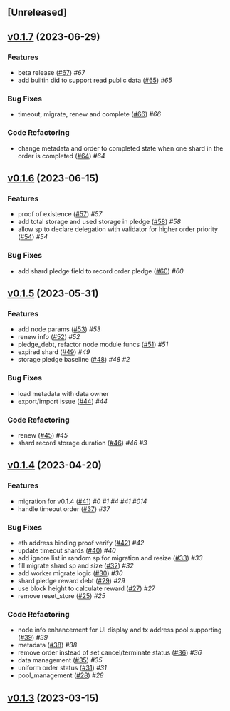 <a name="unreleased"></a>
## [Unreleased]


<a name="v0.1.7"></a>
## [v0.1.7](https://github.com/SAONetwork/sao-consensus/compare/v0.1.6...v0.1.7) (2023-06-29)

### Features

* beta release ([#67](https://github.com/SAONetwork/sao-consensus/issues/67))  *#67* 
* add builtin did to support read public data ([#65](https://github.com/SAONetwork/sao-consensus/issues/65))  *#65* 

### Bug Fixes

* timeout, migrate, renew and complete  ([#66](https://github.com/SAONetwork/sao-consensus/issues/66))  *#66* 

### Code Refactoring

* change metadata and order to completed state when one shard in the order is completed ([#64](https://github.com/SAONetwork/sao-consensus/issues/64))  *#64* 


<a name="v0.1.6"></a>
## [v0.1.6](https://github.com/SAONetwork/sao-consensus/compare/v0.1.5...v0.1.6) (2023-06-15)

### Features

* proof of existence ([#57](https://github.com/SAONetwork/sao-consensus/issues/57))  *#57* 
* add total storage and used storage in pledge ([#58](https://github.com/SAONetwork/sao-consensus/issues/58))  *#58* 
* allow sp to declare delegation with validator for higher order priority ([#54](https://github.com/SAONetwork/sao-consensus/issues/54))  *#54* 

### Bug Fixes

* add shard pledge field to record order pledge ([#60](https://github.com/SAONetwork/sao-consensus/issues/60))  *#60* 


<a name="v0.1.5"></a>
## [v0.1.5](https://github.com/SAONetwork/sao-consensus/compare/v0.1.4...v0.1.5) (2023-05-31)

### Features

* add node params ([#53](https://github.com/SAONetwork/sao-consensus/issues/53))  *#53* 
* renew info ([#52](https://github.com/SAONetwork/sao-consensus/issues/52))  *#52* 
* pledge_debt, refactor node module funcs ([#51](https://github.com/SAONetwork/sao-consensus/issues/51))  *#51* 
* expired shard ([#49](https://github.com/SAONetwork/sao-consensus/issues/49))  *#49* 
* storage pledge baseline ([#48](https://github.com/SAONetwork/sao-consensus/issues/48))  *#48*  *#2* 

### Bug Fixes

* load metadata with data owner 
* export/import issue ([#44](https://github.com/SAONetwork/sao-consensus/issues/44))  *#44* 

### Code Refactoring

* renew ([#45](https://github.com/SAONetwork/sao-consensus/issues/45))  *#45* 
* shard record storage duration ([#46](https://github.com/SAONetwork/sao-consensus/issues/46))  *#46*  *#3* 


<a name="v0.1.4"></a>
## [v0.1.4](https://github.com/SAONetwork/sao-consensus/compare/v0.1.3...v0.1.4) (2023-04-20)

### Features

* migration for v0.1.4 ([#41](https://github.com/SAONetwork/sao-consensus/issues/41))  *#0*  *#1*  *#4*  *#41*  *#014* 
* handle timeout order ([#37](https://github.com/SAONetwork/sao-consensus/issues/37))  *#37* 

### Bug Fixes

* eth address binding proof verify ([#42](https://github.com/SAONetwork/sao-consensus/issues/42))  *#42* 
* update timeout shards ([#40](https://github.com/SAONetwork/sao-consensus/issues/40))  *#40* 
* add ignore list in random sp for migration and resize ([#33](https://github.com/SAONetwork/sao-consensus/issues/33))  *#33* 
* fill migrate shard sp and size ([#32](https://github.com/SAONetwork/sao-consensus/issues/32))  *#32* 
* add worker migrate logic ([#30](https://github.com/SAONetwork/sao-consensus/issues/30))  *#30* 
* shard pledge reward debt ([#29](https://github.com/SAONetwork/sao-consensus/issues/29))  *#29* 
* use block height to calculate reward ([#27](https://github.com/SAONetwork/sao-consensus/issues/27))  *#27* 
* remove reset_store ([#25](https://github.com/SAONetwork/sao-consensus/issues/25))  *#25* 

### Code Refactoring

* node info enhancement for UI display and tx address pool supporting ([#39](https://github.com/SAONetwork/sao-consensus/issues/39))  *#39* 
* metadata ([#38](https://github.com/SAONetwork/sao-consensus/issues/38))  *#38* 
* remove order instead of set cancel/terminate status ([#36](https://github.com/SAONetwork/sao-consensus/issues/36))  *#36* 
* data management ([#35](https://github.com/SAONetwork/sao-consensus/issues/35))  *#35* 
* uniform order status ([#31](https://github.com/SAONetwork/sao-consensus/issues/31))  *#31* 
* pool_management ([#28](https://github.com/SAONetwork/sao-consensus/issues/28))  *#28* 


<a name="v0.1.3"></a>
## [v0.1.3](https://github.com/SAONetwork/sao-consensus/compare/v0.1.2...v0.1.3) (2023-03-15)

